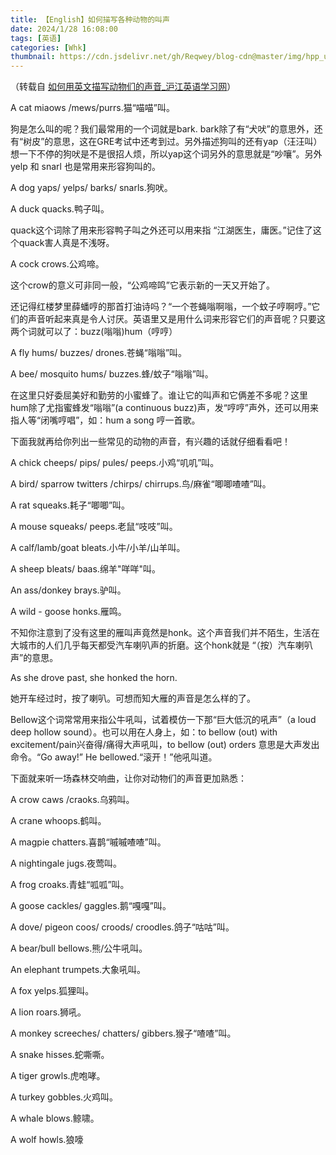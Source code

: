 ```yaml
---
title: 【English】如何描写各种动物的叫声
date: 2024/1/28 16:08:00
tags: [英语]
categories: [Whk]
thumbnail: https://cdn.jsdelivr.net/gh/Reqwey/blog-cdn@master/img/hpp_upload/1706429525000.jpg
---
```


（转载自 [如何用英文描写动物们的声音_沪江英语学习网](https://www.hjenglish.com/new/p102300/)）

<!--more-->

A cat miaows /mews/purrs.猫“喵喵”叫。

狗是怎么叫的呢？我们最常用的一个词就是bark. bark除了有“犬吠”的意思外，还有“树皮”的意思，这在GRE考试中还考到过。另外描述狗叫的还有yap（汪汪叫）想一下不停的狗吠是不是很招人烦，所以yap这个词另外的意思就是“吵嚷”。另外 yelp 和 snarl 也是常用来形容狗叫的。

A dog yaps/ yelps/ barks/ snarls.狗吠。

A duck quacks.鸭子叫。

quack这个词除了用来形容鸭子叫之外还可以用来指 “江湖医生，庸医。”记住了这个quack害人真是不浅呀。

A cock crows.公鸡啼。

这个crow的意义可非同一般，“公鸡啼鸣”它表示新的一天又开始了。

还记得红楼梦里薛蟠哼的那首打油诗吗？“一个苍蝇嗡啊嗡，一个蚊子哼啊哼。”它们的声音听起来真是令人讨厌。英语里又是用什么词来形容它们的声音呢？只要这两个词就可以了：buzz(嗡嗡)hum（哼哼）

A fly hums/ buzzes/ drones.苍蝇“嗡嗡”叫。

A bee/ mosquito hums/ buzzes.蜂/蚊子“嗡嗡”叫。

在这里只好委屈美好和勤劳的小蜜蜂了。谁让它的叫声和它俩差不多呢？这里 hum除了尤指蜜蜂发“嗡嗡”(a continuous buzz)声，发“哼哼”声外，还可以用来指人等“闭嘴哼唱”，如：hum a song 哼一首歌。

下面我就再给你列出一些常见的动物的声音，有兴趣的话就仔细看看吧！

A chick cheeps/ pips/ pules/ peeps.小鸡“叽叽”叫。

A bird/ sparrow twitters /chirps/ chirrups.鸟/麻雀“唧唧喳喳”叫。

A rat squeaks.耗子“唧唧”叫。

A mouse squeaks/ peeps.老鼠“吱吱”叫。

A calf/lamb/goat bleats.小牛/小羊/山羊叫。

A sheep bleats/ baas.绵羊"咩咩"叫。

An ass/donkey brays.驴叫。

A wild - goose honks.雁鸣。

不知你注意到了没有这里的雁叫声竟然是honk。这个声音我们并不陌生，生活在大城市的人们几乎每天都受汽车喇叭声的折磨。这个honk就是 “（按）汽车喇叭声”的意思。

As she drove past, she honked the horn.

她开车经过时，按了喇叭。可想而知大雁的声音是怎么样的了。

Bellow这个词常常用来指公牛吼叫，试着模仿一下那“巨大低沉的吼声”（a loud deep hollow sound）。也可以用在人身上，如：to bellow (out) with excitement/pain兴奋得/痛得大声吼叫，to bellow (out) orders 意思是大声发出命令。“Go away!” He bellowed.“滚开！”他吼叫道。

下面就来听一场森林交响曲，让你对动物们的声音更加熟悉：

A crow caws /craoks.乌鸦叫。

A crane whoops.鹤叫。

A magpie chatters.喜鹊“嘁嘁喳喳”叫。

A nightingale jugs.夜莺叫。

A frog croaks.青蛙“呱呱”叫。

A goose cackles/ gaggles.鹅“嘎嘎”叫。

A dove/ pigeon coos/ croods/ croodles.鸽子“咕咕”叫。

A bear/bull bellows.熊/公牛吼叫。

An elephant trumpets.大象吼叫。

A fox yelps.狐狸叫。

A lion roars.狮吼。

A monkey screeches/ chatters/ gibbers.猴子“喳喳”叫。

A snake hisses.蛇嘶嘶。

A tiger growls.虎咆哮。

A turkey gobbles.火鸡叫。

A whale blows.鲸啸。

A wolf howls.狼嚎